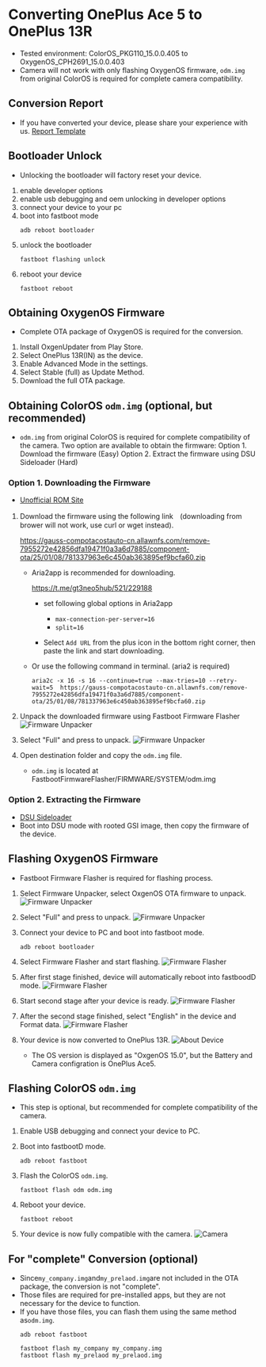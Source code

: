 # Converting OnePlus Ace 5 to OnePlus 13R
- Tested environment: ColorOS_PKG110_15.0.0.405 to OxygenOS_CPH2691_15.0.0.403
- Camera will not work with only flashing OxygenOS firmware, ```odm.img``` from original ColorOS is required for complete camera compatibility.

## Conversion Report
- If you have converted your device, please share your experience with us.
    [Report Template](https://github.com/kinginu/Oneplus-Ace5-to-13R/issues/new?template=report_template.md)

## Bootloader Unlock
- Unlocking the bootloader will factory reset your device.
1. enable developer options
2. enable usb debugging and oem unlocking in developer options
3. connect your device to your pc
4. boot into fastboot mode
    ```shell
    adb reboot bootloader
    ```
5. unlock the bootloader
    ```shell
    fastboot flashing unlock
    ```
6. reboot your device
    ```shell
    fastboot reboot
    ```

## Obtaining OxygenOS Firmware
- Complete OTA package of OxygenOS is required for the conversion.
1. Install OxgenUpdater from Play Store.
2. Select OnePlus 13R(IN) as the device.
3. Enable Advanced Mode in the settings.
4. Select Stable (full) as Update Method. 
5. Download the full OTA package.

## Obtaining ColorOS ```odm.img``` (optional, but recommended)
- ```odm.img``` from original ColorOS is required for complete compatibility of the camera.
Two option are available to obtain the firmware:
    Option 1. Download the firmware (Easy)
    Option 2. Extract the firmware using DSU Sideloader (Hard)

### Option 1. Downloading the Firmware
- [Unofficial ROM Site](https://yun.daxiaamu.com/OnePlus_Roms/%E4%B8%80%E5%8A%A0OnePlus%20ACE%205/)
1. Download the firmware using the following link　(downloading from brower will not work, use curl or wget instead).

    https://gauss-compotacostauto-cn.allawnfs.com/remove-7955272e42856dfa19471f0a3a6d7885/component-ota/25/01/08/781337963e6c450ab363895ef9bcfa60.zip

    - Aria2app is recommended for downloading.

        https://t.me/gt3neo5hub/521/229188

        - set following global options in Aria2app
            - ```max-connection-per-server=16```
            - ```split=16```

        - Select ```Add URL``` from the plus icon in the bottom right corner, then paste the link and start downloading.

    - Or use the following command in terminal. (aria2 is required)
        ```shell
        aria2c -x 16 -s 16 --continue=true --max-tries=10 --retry-wait=5  https://gauss-compotacostauto-cn.allawnfs.com/remove-7955272e42856dfa19471f0a3a6d7885/component-ota/25/01/08/781337963e6c450ab363895ef9bcfa60.zip
        ```

2. Unpack the downloaded firmware using Fastboot Firmware Flasher
    ![Firmware Unpacker](assets/FFF_unpack_select.png)

3. Select "Full" and press to unpack.
    ![Firmware Unpacker](assets/FFF_unpack_done.png)

4. Open destination folder and copy the ```odm.img``` file.
    - ```odm.img``` is located at FastbootFirmwareFlasher/FIRMWARE/SYSTEM/odm.img


### Option 2. Extracting the Firmware
- [DSU Sideloader](https://github.com/VegaBobo/DSU-Sideloader)
- Boot into DSU mode with rooted GSI image, then copy the firmware of the device.

## Flashing OxygenOS Firmware
- Fastboot Firmware Flasher is required for flashing process.
1. Select Firmware Unpacker, select OxgenOS OTA firmware to unpack.
    ![Firmware Unpacker](assets/FFF_unpack_select.png)

2. Select "Full" and press to unpack.
    ![Firmware Unpacker](assets/FFF_unpack_done.png)

3. Connect your device to PC and boot into fastboot mode.
    ```shell
    adb reboot bootloader
    ```

4. Select Firmware Flasher and start flashing.
    ![Firmware Flasher](assets/FFF_flash_fastboot.png)

5. After first stage finished, device will automatically reboot into fastboodD mode.
    ![Firmware Flasher](assets/FFF_flash_firststage.png)

6. Start second stage after your device is ready.
    ![Firmware Flasher](assets/FFF_flash_secondstage.png)

7. After the second stage finished, select "English" in the device and Format data.
    ![Firmware Flasher](assets/FFF_flash_complete.png)

8. Your device is now converted to OnePlus 13R.
    ![About Device](assets/OxygenOS_About_device.jpg)
    - The OS version is displayed as "OxgenOS 15.0", but the Battery and Camera configration is OnePlus Ace5.


## Flashing ColorOS ```odm.img```
- This step is optional, but recommended for complete compatibility of the camera.
1. Enable USB debugging and connect your device to PC.

2. Boot into fastbootD mode.
    ```shell
    adb reboot fastboot
    ```

3. Flash the ColorOS ```odm.img```.
    ```shell
    fastboot flash odm odm.img
    ```

4. Reboot your device.
    ```shell
    fastboot reboot
    ```

5. Your device is now fully compatible with the camera.
    ![Camera](assets/OxygenOS_Camera.jpg)

## For "complete" Conversion (optional)
- Since```my_company.img```and```my_prelaod.img```are not included in the OTA package, the conversion is not "complete".
- Those files are required for pre-installed apps, but they are not necessary for the device to function.
- If you have those files, you can flash them using the same method as```odm.img```.
    ```shell
    adb reboot fastboot
    ```
    ```shell
    fastboot flash my_company my_company.img
    fastboot flash my_prelaod my_prelaod.img
    ```